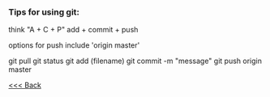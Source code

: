 ### Tips for using git:

think "A + C + P"
add + commit + push

options for push include 'origin master'

git pull
git status
git add (filename)
git commit -m "message"
git push origin master




[<<< Back](README.md)
